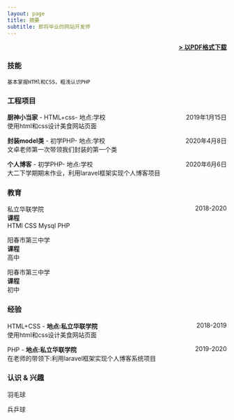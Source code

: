 ```yaml
---
layout: page
title: 摘要
subtitle: 即将毕业的网站开发师
---
```


<span style="float: right; "><a href="{{ '/assets/resume.pdf' | prepend: site.baseurl }}"><strong>> 以PDF格式下载</strong></a> </span>
<br>

### 技能
``` 基本掌握HTMl和CSS，粗浅认识PHP  ```  

### 工程项目

**厨神小当家** - HTML+css- 地点:学校 <span style="float: right; ">2019年1月15日</span>  
使用html和css设计美食网站页面

**封装model类** - 初学PHP- 地点:学校 <span style="float: right; ">2020年4月8日</span>  
文卓老师第一次带领我们封装的第一个类

**个人博客** - 初学PHP- 地点:学校 <span style="float: right; ">2020年6月6日</span>  
大二下学期期末作业，利用laravel框架实现个人博客项目


### 教育

私立华联学院 <span style="float: right; ">2018-2020</span>  
**课程**  
 HTMl CSS Mysql PHP
 
阳春市第三中学 <span style="float: right; "></span>  
**课程**  
高中

阳春市第三中学 <span style="float: right; "></span>  
**课程**  
初中

### 经验

HTML+CSS - **地点:私立华联学院** <span style="float: right; ">2018-2019</span>  
 使用html和css设计美食网站页面

PHP - **地点:私立华联学院** <span style="float: right; ">2019-2020</span>  
在老师的带领下:利用laravel框架实现个人博客系统项目


### 认识 & 兴趣

羽毛球

兵乒球